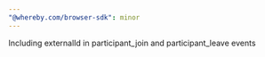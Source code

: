 ```yaml
---
"@whereby.com/browser-sdk": minor
---
```


Including externalId in participant_join and participant_leave events
